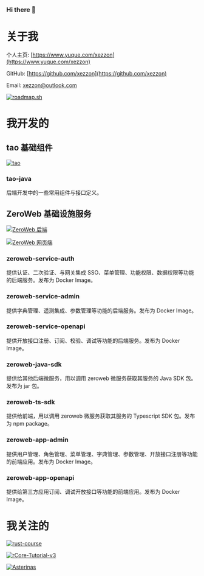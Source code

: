 ### Hi there 👋

<!--
**xezzon/xezzon** is a ✨ _special_ ✨ repository because its `README.md` (this file) appears on your GitHub profile.

Here are some ideas to get you started:

- 🔭 I’m currently working on ...
- 🌱 I’m currently learning ...
- 👯 I’m looking to collaborate on ...
- 🤔 I’m looking for help with ...
- 💬 Ask me about ...
- 📫 How to reach me: ...
- 😄 Pronouns: ...
- ⚡ Fun fact: ...
-->

# 关于我

个人主页: [https://www.yuque.com/xezzon](https://www.yuque.com/xezzon)

GitHub: [https://github.com/xezzon](https://github.com/xezzon)

Email: [xezzon@outlook.com](mailto:xezzon@outlook.com)

[![roadmap.sh](https://api.roadmap.sh/v1-badge/wide/65b84cad0c548122835d009d?variant=dark&roadmaps=devops%2Csoftware-architect%2Crust)](https://roadmap.sh)

# 我开发的

## tao 基础组件

[![tao](https://github-readme-stats.vercel.app/api/pin/?username=xezzon&repo=tao)](https://github.com/xezzon/tao)

### tao-java

后端开发中的一些常用组件与接口定义。

## ZeroWeb 基础设施服务

[![ZeroWeb 后端](https://github-readme-stats.vercel.app/api/pin/?username=xezzon&repo=zeroweb-spring)](https://github.com/xezzon/zeroweb-spring)

[![ZeroWeb 网页端](https://github-readme-stats.vercel.app/api/pin/?username=xezzon&repo=zeroweb-fe)](https://github.com/xezzon/zeroweb-fe)

### zeroweb-service-auth

提供认证、二次验证、与网关集成 SSO、菜单管理、功能权限、数据权限等功能的后端服务。发布为 Docker Image。

### zeroweb-service-admin

提供字典管理、遥测集成、参数管理等功能的后端服务。发布为 Docker Image。

### zeroweb-service-openapi

提供开放接口注册、订阅、校验、调试等功能的后端服务。发布为 Docker Image。

### zeroweb-java-sdk

提供给其他后端微服务，用以调用 zeroweb 微服务获取其服务的 Java SDK 包。发布为 jar 包。

### zeroweb-ts-sdk

提供给前端，用以调用 zeroweb 微服务获取其服务的 Typescript SDK 包。发布为 npm package。

### zeroweb-app-admin

提供用户管理、角色管理、菜单管理、字典管理、参数管理、开放接口注册等功能的前端应用。发布为 Docker Image。

### zeroweb-app-openapi

提供给第三方应用订阅、调试开放接口等功能的前端应用。发布为 Docker Image。

# 我关注的

[![rust-course](https://github-readme-stats.vercel.app/api/pin/?username=sunface&repo=rust-course)](https://github.com/sunface/rust-course)

[![rCore-Tutorial-v3](https://github-readme-stats.vercel.app/api/pin/?username=rcore-os&repo=rCore-Tutorial-v3)](https://github.com/rcore-os/rCore-Tutorial-v3)

[![Asterinas](https://github-readme-stats.vercel.app/api/pin/?username=asterinas&repo=asterinas)](https://github.com/asterinas/asterinas)
